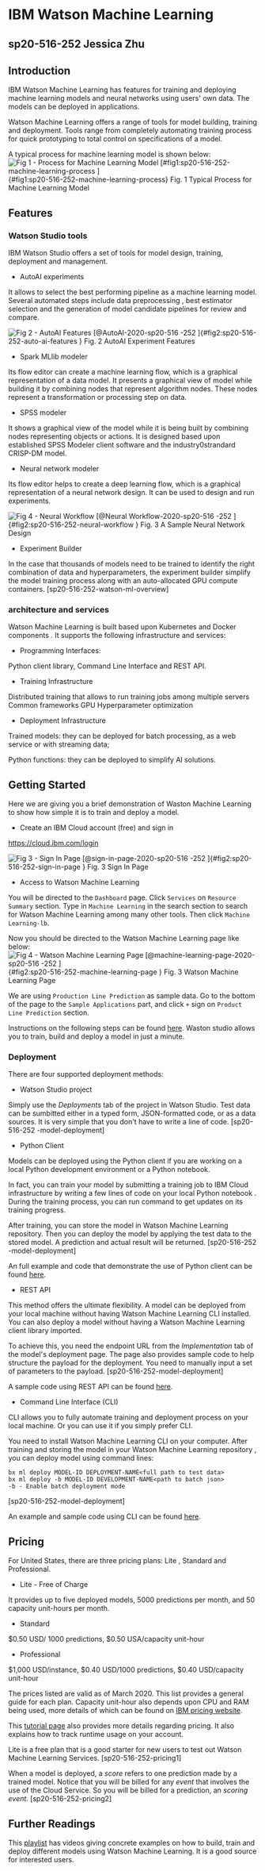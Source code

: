 # IBM Watson Machine Learning 
## sp20-516-252 Jessica Zhu

## Introduction 

IBM Watson Machine Learning has features for training and deploying machine
 learning models and neural networks using users' own data. The models can be
  deployed in applications. 

Watson Machine Learning offers a range of tools for model building, training
 and deployment. Tools range from completely automating training process for
  quick prototyping to total control on specifications of a model.
  
  A typical process for machine learning model is shown below:
![Fig 1 - Process for Machine Learning Model [#fig1:sp20-516-252-machine-learning-process
]](image/ml_process.png){#fig1:sp20-516-252-machine-learning-process} Fig. 1
 Typical Process for Machine Learning Model

## Features

### Watson Studio tools

IBM Watson Studio offers a set of tools for model design, training, deployment and management.

- AutoAI experiments
 
 It allows to select the best performing pipeline as a
 machine learning model. Several automated steps include data preprocessing
 , best estimator selection and the generation of model candidate pipelines
  for review and compare.

![Fig 2 - AutoAI Features [@AutoAI-2020-sp20-516
-252
]](image/autoai_overview.png){#fig2:sp20-516-252-auto-ai-features
} Fig. 2 AutoAI Experiment Features

- Spark MLlib modeler

Its flow editor can create a machine learning flow, which is a graphical
 representation of a data model. It presents a graphical view of model while
  building it by combining nodes that represent algorithm nodes. These nodes
   represent a transformation or processing step on data.

- SPSS modeler

It shows a graphical view of the model while it is being built by combining
 nodes representing objects or actions. It is designed based upon established
  SPSS Modeler client software and the industry0strandard CRISP-DM model.

- Neural network modeler

Its flow editor helps to create a deep learning flow, which is a graphical
 representation of a neural network design. It can be used to design and run
  experiments.   
  
![Fig 4 - Neural Workflow [@Neural Workflow-2020-sp20-516
-252
]](image/neural-workflow.png){#fig2:sp20-516-252-neural-workflow
} Fig. 3 A Sample Neural Network Design


- Experiment Builder

In the case that thousands of models need to be trained to identify the
 right combination of data and hyperparameters, the experiment builder
  simplify the model training process along with an auto-allocated GPU
   compute containers. [sp20-516-252-watson-ml-overview]
   
### architecture and services

Watson Machine Learning is built based upon Kubernetes and Docker components
. It supports the following infrastructure and services:

- Programming Interfaces:

Python client library, Command Line Interface and REST API.

- Training Infrastructure 

Distributed training that allows to run training jobs among multiple servers
Common frameworks
GPU
Hyperparameter optimization 

- Deployment Infrastructure

Trained models: they can be deployed for batch processing, as a web service
 or with streaming data;
 
Python functions: they can be deployed to simplify AI solutions.

## Getting Started

Here we are giving you a brief demonstration of Waston Machine Learning to
 show how simple it is to train and deploy a model.
 
- Create an IBM Cloud account (free) and sign in

<https://cloud.ibm.com/login>

![Fig 3 - Sign In Page [@sign-in-page-2020-sp20-516
-252
]](image/sign_in_page.png){#fig2:sp20-516-252-sign-in-page
} Fig. 3 Sign In Page

- Access to Watson Machine Learning

You will be directed to the `Dashboard` page. Click `Services` on `Resource
 Summary` section. Type in `Machine Learning` in the search section to search
  for Watson Machine Learning among many other tools. Then click `Machine
   Learning-lb`.

Now you should be directed to the Watson Machine Learning page like below:
![Fig 4 - Watson Machine Learning Page [@machine-learning-page-2020-sp20-516
-252
]](image/machine-learning-page.png){#fig2:sp20-516-252-machine-learning-page
} Fig. 3 Watson Machine Learning Page

We are using `Production Line Prediction` as sample data. Go to the bottom
 of the page to the `Sample Applications` part, and click `+` sign on `Product
  Line Prediction` section. 
  
Instructions on the following steps can be found [here](https://developer.ibm.com/technologies/data-science/tutorials/watson-studio-auto-ai/).
Waston studio allows you to train, build and deploy a model in just a minute.

### Deployment 

There are four supported deployment methods: 

* Watson Studio project

Simply use the *Deployments* tab of the project in Watson Studio. Test data
 can be sumbitted either in a typed form, JSON-formatted code, or as a data
  sources. It is very simple that you don't have to write a line of code. [sp20-516-252
    -model-deployment]

* Python Client 

Models can be deployed using the Python client if you are working on a local
 Python development environment or a Python notebook. 
 
In fact, you can train your model by submitting a training job to IBM Cloud
 infrastructure by writing a few lines of code on your local Python notebook
 . During the training process, you can run command to get updates on its
  training progress. 
  
  After training, you can store the model in Watson Machine Learning
   repository. Then you can deploy the model by applying the test data to the
    stored model. A prediction and actual result will be returned. [sp20-516-252
    -model-deployment]
    
An full example and code that demonstrate the use of Python client can be
 found [here](https://dataplatform.cloud.ibm.com/docs/content/wsj/analyze-data/ml-python-mnist-tutorial.html).  

* REST API

This method offers the ultimate flexibility. A model can be deployed from
 your local machine without having Watson Machine Learning CLI installed. You
  can also deploy a model without having a Watson Machine Learning client
   library imported.
   
   To achieve this, you need the endpoint URL from the *Implementation* tab
    of the model's deployment page. The page also provides sample code to
     help structure the payload for the deployment. You need to manually
      input a set of parameters to the payload. [sp20-516-252-model-deployment]
      
A sample code using REST API can be found [here](https://dataplatform.cloud.ibm.com/docs/content/wsj/analyze-data/ml-deploy_new.html?linkInPage=true#rest).  

* Command Line Interface (CLI)

CLI allows you to fully automate training and deployment process on your
 local machine. Or you can use it if you simply prefer CLI. 
 
 You need to install Watson Machine Learning CLI on your computer. After
  training and storing the model in your Watson Machine Learning repository
  , you can deploy model using command lines:
  
  ```
bx ml deploy MODEL-ID DEPLOYMENT-NAME<full path to test data>
bx ml deploy -b MODEL-ID DEVELOPMENT-NAME<path to batch json>
-b - Enable batch deployment mode
```
[sp20-516-252-model-deployment]

An example and sample code using CLI can be found [here](https://dataplatform.cloud.ibm.com/docs/content/wsj/analyze-data/ml-deploy_new.html?linkInPage=true#rest).  

## Pricing

For United States, there are three pricing plans: Lite
, Standard and Professional.
 
 - Lite - Free of Charge
 
 It provides up to five deployed models, 5000 predictions per month, and 50
  capacity unit-hours per month.
  
- Standard

$0.50 USD/ 1000 predictions, $0.50 USA/capacity unit-hour

- Professional

$1,000 USD/instance, $0.40 USD/1000 predictions, $0.40 USD/capacity unit-hour

The prices listed are valid as of March 2020. This list provides a general
guide for each plan. Capacity unit-hour also depends upon CPU and RAM being
 used, more details of which can be found on [IBM pricing website](https://cloud.ibm.com/catalog/services/machine-learning).
  
  This [tutorial page](https://dataplatform.cloud.ibm.com/docs/content/wsj/analyze-data/track-runtime-usage-wml.html?audience=wdp) 
  also provides more details regarding pricing. It also explains how to track
   runtime usage on your account.

 Lite is a free plan that is a good starter for new users to test out Watson
  Machine Learning Services. [sp20-516-252-pricing1]
  
When a model is deployed, a *score* refers to one prediction made by a
 trained model. Notice that you will be billed for any *event* that involves
  the use of the Cloud Service. So you will be billed for a prediction, an
   *scoring event*. [sp20-516-252-pricing2]
   
## Further Readings

This [playlist](https://www.youtube.com/watch?v=DBRGlAHdj48&list=PLzpeuWUENMK2PYtasCaKK4bZjaYzhW23L&index=1) has videos giving concrete examples on how to build, train and
 deploy different models using Watson Machine Learning. It is a good source
  for interested users. 